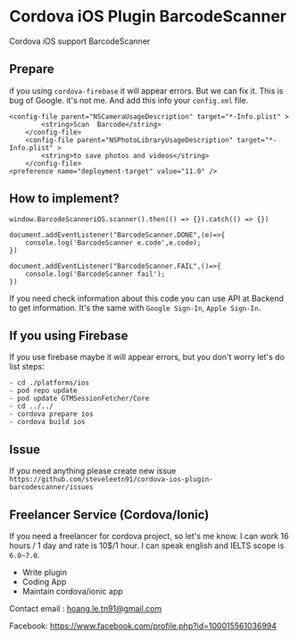 # Cordova iOS Plugin BarcodeScanner 
Cordova iOS support BarcodeScanner

## Prepare 

if you using `cordova-firebase` it will appear errors. But we can fix it. This is bug of Google. it's not me.
And add this info your `config.xml` file.

    <config-file parent="NSCameraUsageDescription" target="*-Info.plist" >
            <string>Scan  Barcode</string>
        </config-file>
        <config-file parent="NSPhotoLibraryUsageDescription" target="*-Info.plist" >
            <string>to save photos and videos</string>
        </config-file>
    <preference name="deployment-target" value="11.0" />

## How to implement? 

    window.BarcodeScanneriOS.scanner().then(() => {}).catch(() => {})

    document.addEventListener("BarcodeScanner.DONE",(e)=>{
        console.log('BarcodeScanner e.code',e.code);
    })

    document.addEventListener("BarcodeScanner.FAIL",()=>{
        console.log('BarcodeScanner fail');
    })

If you need check information about this code you can use API at Backend to get information. It's the same with `Google Sign-In`, `Apple Sign-In`.

## If you using Firebase 

If you use firebase maybe it will appear errors, but you don't worry let's do list steps:

    - cd ./platforms/ios 
    - pod repo update 
    - pod update GTMSessionFetcher/Core
    - cd ../../
    - cordova prepare ios 
    - cordova build ios

## Issue 

If you need anything please create new issue `https://github.com/steveleetn91/cordova-ios-plugin-barcodescanner/issues`

## Freelancer Service (Cordova/Ionic)

If you need a freelancer for cordova project, so let's me know. I can work 16 hours / 1 day and rate is 10$/1 hour. I can speak english and IELTS scope is `6.0~7.0`.

 - Write plugin 
 - Coding App 
 - Maintain cordova/ionic app 

Contact email : hoang.le.tn91@gmail.com

Facebook: https://www.facebook.com/profile.php?id=100015561036994